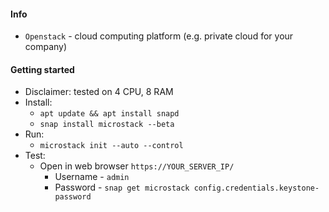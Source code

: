 #### Info
* `Openstack` - cloud computing platform (e.g. private cloud for your company)

#### Getting started
* Disclaimer: tested on 4 CPU, 8 RAM
* Install:
    * `apt update && apt install snapd`
    * `snap install microstack --beta`
* Run:
    * `microstack init --auto --control`
* Test:
    * Open in web browser `https://YOUR_SERVER_IP/`
        * Username - `admin`
        * Password - `snap get microstack config.credentials.keystone-password`

